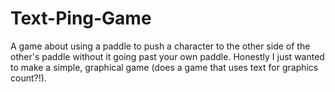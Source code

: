 # Text-Ping-Game
A game about using a paddle to push a character to the other side of the other's paddle without it going past your own paddle. Honestly I just wanted to make a simple, graphical game (does a game that uses text for graphics count?!).
